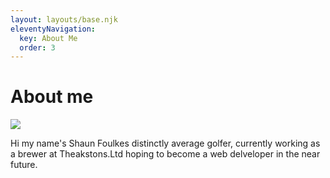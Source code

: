 ```yaml
---
layout: layouts/base.njk
eleventyNavigation:
  key: About Me
  order: 3
---
```

<h1>About me</h1>

<div class="container-lg">
<img class="w-25" src="\img\Screenshot_20240125-054325.png">
</div>

<p class="pt-3">Hi my name's Shaun Foulkes distinctly average golfer, currently working as a brewer at Theakstons.Ltd hoping to become a web delveloper in the near future.</p>

